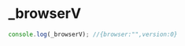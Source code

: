 # _browserV

<ContainerBox title="介绍">
<template #desc>
判断用户浏览器到没达到要求的版本
</template>
</ContainerBox>

<ContainerBox title="基础用法" noGap>

```ts
console.log(_browserV); //{browser:"",version:0}
```
<CodeBox>
<template #codes>

```ts
export const _browserV = (() => {
  const ua = navigator.userAgent;
  let browser = "";
  let version = 0;
  if (ua.indexOf("Chrome") > -1) {
    browser = "chrome";
    version = Number(
      ua
        .match(/Chrome\/[\d.]+/)![0]
        .split("/")[1]
        .split(".")[0],
    );
  } else if (ua.indexOf("Safari") > -1) {
    browser = "safari";
    version = Number(
      ua
        .match(/Version\/[\d.]+/)![0]
        .split("/")[1]
        .split(".")[0],
    );
  } else if (ua.indexOf("Firefox") > -1) {
    browser = "firefox";
    version = Number(
      ua
        .match(/Firefox\/[\d.]+/)![0]
        .split("/")[1]
        .split(".")[0],
    );
  }
  return { browser, version };
})();
```
</template>
</CodeBox>
</ContainerBox>
